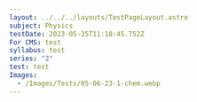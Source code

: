 ```yaml
---
layout: ../../../layouts/TestPageLayout.astro
subject: Physics
testDate: 2023-05-25T11:18:45.752Z
For CMS: test
syllabus: test
series: "2"
test: test
Images:
  - /Images/Tests/05-06-23-1-chem.webp
---
```

